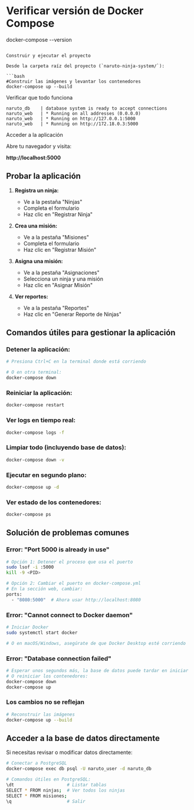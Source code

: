 



# Verificar versión de Docker Compose
docker-compose --version


```

Construir y ejecutar el proyecto

Desde la carpeta raíz del proyecto (`naruto-ninja-system/`):

```bash
#Construir las imágenes y levantar los contenedores
docker-compose up --build
```

Verificar que todo funciona



```
naruto_db    | database system is ready to accept connections
naruto_web   | * Running on all addresses (0.0.0.0)
naruto_web   | * Running on http://127.0.0.1:5000
naruto_web   | * Running on http://172.18.0.3:5000
```

Acceder a la aplicación

Abre tu navegador y visita:

**http://localhost:5000**


##  Probar la aplicación

1. **Registra un ninja:**
   - Ve a la pestaña "Ninjas"
   - Completa el formulario
   - Haz clic en "Registrar Ninja"

2. **Crea una misión:**
   - Ve a la pestaña "Misiones"
   - Completa el formulario
   - Haz clic en "Registrar Misión"

3. **Asigna una misión:**
   - Ve a la pestaña "Asignaciones"
   - Selecciona un ninja y una misión
   - Haz clic en "Asignar Misión"

4. **Ver reportes:**
   - Ve a la pestaña "Reportes"
   - Haz clic en "Generar Reporte de Ninjas"

## Comandos útiles para gestionar la aplicación

### Detener la aplicación:
```bash
# Presiona Ctrl+C en la terminal donde está corriendo

# O en otra terminal:
docker-compose down
```

### Reiniciar la aplicación:
```bash
docker-compose restart
```

### Ver logs en tiempo real:
```bash
docker-compose logs -f
```

### Limpiar todo (incluyendo base de datos):
```bash
docker-compose down -v
```

### Ejecutar en segundo plano:
```bash
docker-compose up -d
```

### Ver estado de los contenedores:
```bash
docker-compose ps
```

## Solución de problemas comunes

### Error: "Port 5000 is already in use"
```bash
# Opción 1: Detener el proceso que usa el puerto
sudo lsof -i :5000
kill -9 <PID>

# Opción 2: Cambiar el puerto en docker-compose.yml
# En la sección web, cambiar:
ports:
  - "8080:5000"  # Ahora usar http://localhost:8080
```

### Error: "Cannot connect to Docker daemon"
```bash
# Iniciar Docker
sudo systemctl start docker

# O en macOS/Windows, asegúrate de que Docker Desktop esté corriendo
```

### Error: "Database connection failed"
```bash
# Esperar unos segundos más, la base de datos puede tardar en iniciar
# O reiniciar los contenedores:
docker-compose down
docker-compose up
```

### Los cambios no se reflejan
```bash
# Reconstruir las imágenes
docker-compose up --build
```

## Acceder a la base de datos directamente

Si necesitas revisar o modificar datos directamente:

```bash
# Conectar a PostgreSQL
docker-compose exec db psql -U naruto_user -d naruto_db

# Comandos útiles en PostgreSQL:
\dt                    # Listar tablas
SELECT * FROM ninjas;  # Ver todos los ninjas
SELECT * FROM misiones;
\q                     # Salir